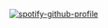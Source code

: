 [![spotify-github-profile](https://spotify-github-profile.kittinanx.com/api/view?uid=31pvibjmt6uoj3c5rx27lwrrrzrq&cover_image=true&theme=natemoo-re&show_offline=false&background_color=121212&interchange=true&bar_color=53b14f&bar_color_cover=false)](https://spotify-github-profile.kittinanx.com/api/view?uid=31pvibjmt6uoj3c5rx27lwrrrzrq&redirect=true)



